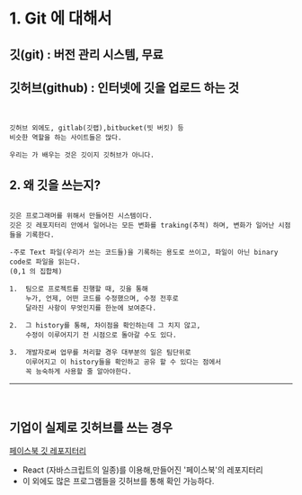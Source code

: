 # 1. Git 에 대해서

## 깃(git) : 버전 관리 시스템, 무료

## 깃허브(github) : 인터넷에 깃을 업로드 하는 것

<br>

```
깃허브 외에도, gitlab(깃랩),bitbucket(빗 버킷) 등
비슷한 역할을 하는 사이트들은 많다.

우리는 가 배우는 것은 깃이지 깃허브가 아니다.
```

## 2. 왜 깃을 쓰는지?

```

깃은 프로그래머를 위해서 만들어진 시스템이다.
깃은 깃 레포지터리 안에서 일어나는 모든 변화를 traking(추적) 하며, 변화가 일어난 시점들을 기록한다.

-주로 Text 파일(우리가 쓰는 코드들)을 기록하는 용도로 쓰이고, 파일이 아닌 binary code로 파일을 읽는다.
(0,1 의 집합체)

1.  팀으로 프로젝트를 진행할 때, 깃을 통해
    누가, 언제, 어떤 코드를 수정했으며, 수정 전후로
    달라진 사항이 무엇인지를 한눈에 보여준다.

2.  그 history를 통해, 차이점을 확인하는데 그 치지 않고,
    수정이 이루어지기 전 시점으로 돌아갈 수도 있다.

3.  개발자로써 업무를 처리할 경우 대부분의 일은 팀단위로
    이루어지고 이 history들을 확인하고 공유 할 수 있다는 점에서
    꼭 능숙하게 사용할 줄 알아야한다.
```

---
<br>

## 기업이 실제로 깃허브를 쓰는 경우

[페이스북 깃 레포지터리](https://github.com/facebook/react)

- React (자바스크립트의 일종)를 이용해,만들어진 '페이스북'의 레포지터리
- 이 외에도 많은 프로그램들을 깃허브를 통해 확인 가능하다.

